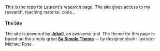 
This is the repo for Laurent's research page. The site gives access to my research, teaching material, code... 

#### The Site

The site is powered by [**Jekyll**](http://jekyllrb.com/), an awesome tool. The theme for this page is based on the simply great [**So Simple Theme**](https://github.com/mmistakes/so-simple-theme) -- by designer slash illustrator [Michael Rose](http://mademistakes.com).
